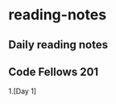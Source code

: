 # reading-notes
Daily reading notes 
--------------------
Code Fellows 201 
--------------------
1.[Day 1]
